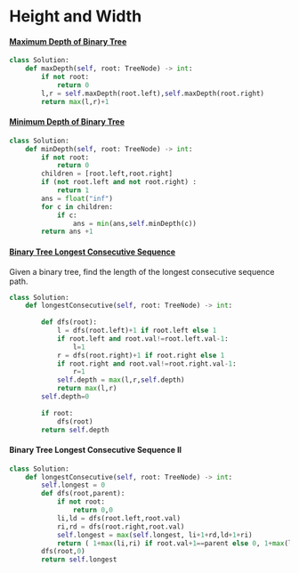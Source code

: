# Height and Width

#### [Maximum Depth of Binary Tree](https://leetcode.com/problems/maximum-depth-of-binary-tree/)

```python
class Solution:
    def maxDepth(self, root: TreeNode) -> int:
        if not root:
            return 0
        l,r = self.maxDepth(root.left),self.maxDepth(root.right)
        return max(l,r)+1
```

#### [Minimum Depth of Binary Tree](https://leetcode.com/problems/minimum-depth-of-binary-tree/)

```python
class Solution:
    def minDepth(self, root: TreeNode) -> int:
        if not root:
            return 0
        children = [root.left,root.right]
        if (not root.left and not root.right) :
            return 1
        ans = float("inf")
        for c in children:
            if c:
                ans = min(ans,self.minDepth(c))
        return ans +1
```

#### [Binary Tree Longest Consecutive Sequence](https://leetcode.com/problems/binary-tree-longest-consecutive-sequence/)

Given a binary tree, find the length of the longest consecutive sequence path.

```python
class Solution:
    def longestConsecutive(self, root: TreeNode) -> int:
        
        def dfs(root):
            l = dfs(root.left)+1 if root.left else 1
            if root.left and root.val!=root.left.val-1:
                l=1
            r = dfs(root.right)+1 if root.right else 1
            if root.right and root.val!=root.right.val-1:
                r=1
            self.depth = max(l,r,self.depth)
            return max(l,r)
        self.depth=0
        
        if root:
            dfs(root)
        return self.depth
```

#### Binary Tree Longest Consecutive Sequence II

```python
class Solution:
    def longestConsecutive(self, root: TreeNode) -> int:
        self.longest = 0
        def dfs(root,parent):
            if not root:
                return 0,0
            li,ld = dfs(root.left,root.val)
            ri,rd = dfs(root.right,root.val)
            self.longest = max(self.longest, li+1+rd,ld+1+ri)
            return ( 1+max(li,ri) if root.val+1==parent else 0, 1+max(ld,rd) if root.val-1==parent else 0)
        dfs(root,0)
        return self.longest
```

